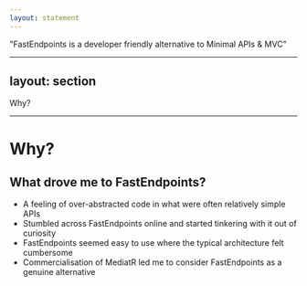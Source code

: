 ```yaml
---
layout: statement
---
```


<div class="text-size-4xl mx-30">
  "FastEndpoints is a developer friendly alternative to Minimal APIs & MVC"
</div>

<!-- 
So, what is FastEndpoints?

FastEndpoints is, in it's own words, "a developer friendly alternative to Minimal APIs and MVC".

Ultimately, it offers a different way to structure our code. Nothing under the hood is fundamentally different to any large degree, rather it presents a friendly wrapper around much of the functionality we tend to use when building APIs.
 -->

---
layout: section
---

<div class="text-size-7xl mx-30">
  Why?
</div>

<!-- 
And there's a big question in "why".

In particular, it's the "developer-friendly" claim that really dragged me in.

I've certainly not found Minimal API, MVC, MediatR to be particularly developer _un_ friendly, so why even look for an alternative?
 -->

---

<h1>Why?</h1>
<h2>What drove me to FastEndpoints?</h2>

<ul class="content">
  <li>A feeling of over-abstracted code in what were often relatively simple APIs</li>
  <v-clicks>
    <li>Stumbled across FastEndpoints online and started tinkering with it out of curiosity</li>
    <li>FastEndpoints seemed easy to use where the typical architecture felt cumbersome</li>
    <li>Commercialisation of MediatR led me to consider FastEndpoints as a genuine alternative</li>
  </v-clicks>
</ul>

<!-- 
One of the things that I have frequently observed across multiple projects now, is a tendency to jump straight into heavy abstractions, and moving bits of code everywhere amongst the codebase to fit into particular "layers".

One of my favourite terms I've come across as a complaint with .NET is that we have an "abstraction fetish".

Really though, I never found the current landscape of API development in .NET to be off-putting by any stretch.

[click]

FastEndpoints was something I discovered much by accident, half-watching YouTube while laying in bed. Something about a particular video caught my eye, and I found myself re-watching it with much more intent.

Now, while I say "something" caught my eye, I realised in hindsight exactly what it was.

[click]

Anybody who has worked with me over the past couple of years knows I'm quite a fan of SvelteKit &mdash; but in particular it's the simplicity and ease of development that appeals to me.

It's a framework that I _want_ to work with &mdash; it makes my work _enjoyable_.

Right off the bat, FastEndpoints looked like it offered a similar, no-nonsense, cohesive approach to development.

Now, as nice as all that seemed, it just felt like a nice alternative.

Much like SvelteKit, it felt like it would be a framework that would always live in the shadow of the status quo.

It didn't seem like many would be too eager to move away from the stock-standard MediatR-based approach that I've seen in 90% of the projects I've worked on.

[click]

And then, all of a sudden the dollar signs started to appear.

The commercialisation of MediatR gave me a _very_ good reason to go back and really give FastEndpoints a proper assessment, to see if it could actually slot into our typical projects and not just replace MediatR, but actually improve the overall developer experience.
 -->